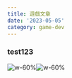 ```yaml
---
title: 遊戲文章
date: '2023-05-05'
category: game-dev
---
```

### test123

![w-60%](/api/image/2023-05/2/2-7701f2a3.png)![w-60%](/api/image/2023-05/2/2-92811bc0.png)
